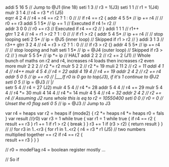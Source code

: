addi  5 	16 		5	   	// Jump to @J1 (line 18)
seti  1 	 		3	   	// r3 = 1(J3)
seti  1 	 		1		// r1 = 1(J4)
mulr  3 	1 		4		// r4 = r3 * r1 (J5)			
eqrr  4 	2 		4		// r4 = r4 == r2 ? 1 : 0		//							//	if r4 == r2 {
addr  4 	5 		5*		// ip += r4						//  						// 		r0 += r3
addi  5 	1 		5*		// ip += 1						//	Executed if r4 != r2	//	
addr  3 	0 		0		// r0 += r3						//  Executed if r4 == r2  	//	}
addi  1 	1 		1		// r1++								
gtrr  1 	2 		4		// r4 = r1 > r2	? 1 : 0			// 							// if r1 > r2 {
addr  5 	4 		5*		// ip += r4						//							//	stop looping
seti  2 	 		5*		// ip = @J5	(inner loop)		// Skipped if r1 > r2		// }
addi  3 	1 		3		// r3++
gtrr  3 	2 		4		// r4 = r3 > r2 ? 1 : 0			//							// if r3 > r2 {}
addr  4 	5 		5*		// ip += r4						//							// 	stop looping and halt
seti  1 	 		5*		// ip = @J4	(outer loop)		// Skipped if r3 > r2		// }
mulr  5 	5 		5*		// ip *= ip				// HALT
addi  2 	2 		2		// r2 += 2 (J1)			// Whole bunch of maths on r2 and r4, increases r4 loads then increases r2 even more
mulr  2 	2 		2		// r2 *= r2
mulr  5 	2 		2		// r2 *= 19
muli  2 	11 		2		// r2 *= 11
addi  4 	1 		4		// r4++
mulr  4 	5 		4		// r4 *= 22
addi  4 	19 		4		// r4 += 19
addr  2 	4 		2		// r2 += r4
addr  5 	0 		5*		// ip += r0				// |\___If r0 is 0 go to top(J3), if it's 1 continue to @J2
seti  0 	 		5*		// ip = @J3				// |/   
setr  5 	 		4		// r4 = 27 (J2)
mulr  4 	5 		4		// r4 *= 28
addr  5 	4 		4		// r4 += 29
mulr  5 	4 		4		// r4 *= 30
muli  4 	14 		4		// r4 *= 14
mulr  4 	5 		4		// r4 *= 32
addr  2 	4 		2		// r2 += r4				// Assuming J2 runs whole this is eq to r2 = 10550400
seti  0 	 		0		// r0 = 0				// Unset the r0 flag
seti  0 	 		5*		// ip = @J3				// Jump to J3



var r4 = heaps
var r2 = heaps
if (mode2) {
	r2 *= heaps
	r4 *= heaps
	r0 = fals
}
var result //(r0)
var r3 = 1
while true {
	var r1 = 1
	while true {
		if r4 == r2 {
			result += r3
		}
		r1 += 1
		if r1 > r2 {
			break
		}
	}
	r3 += 1
	if (r3 > r2) {
		return result
	}
}
//
//
for r3 in 1..<r3 {
	for r1 in 1..<r2 {
		r4 = r3 * r1 (J5)	// two numbers multiplied together == r2 
		if r4 == r2 {		
			result += r3
		}
	}
}




//
r0 = modeFlag
r4 = boolean register mostly ...








// So if 